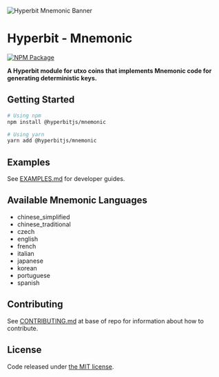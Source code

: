 ![Hyperbit Mnemonic Banner](https://github.com/Hyperbits/mnemonic/raw/main/media/repo-banner.png)

# Hyperbit - Mnemonic

[![NPM Package](https://img.shields.io/npm/v/@hyperbitjs/mnemonic.svg?style=flat-square)](https://www.npmjs.org/package/@hyperbitjs/mnemonic)

**A Hyperbit module for utxo coins that implements Mnemonic code for generating deterministic keys.**

## Getting Started

```sh
# Using npm
npm install @hyperbitjs/mnemonic

# Using yarn
yarn add @hyperbitjs/mnemonic
```

## Examples

See [EXAMPLES.md](./EXAMPLES.md) for developer guides.

## Available Mnemonic Languages
* chinese_simplified
* chinese_traditional
* czech
* english
* french
* italian
* japanese
* korean
* portuguese
* spanish

## Contributing

See [CONTRIBUTING.md](../../CONTRIBUTING.md) at base of repo for information about how to contribute.

## License

Code released under [the MIT license](./LICENSE.md).